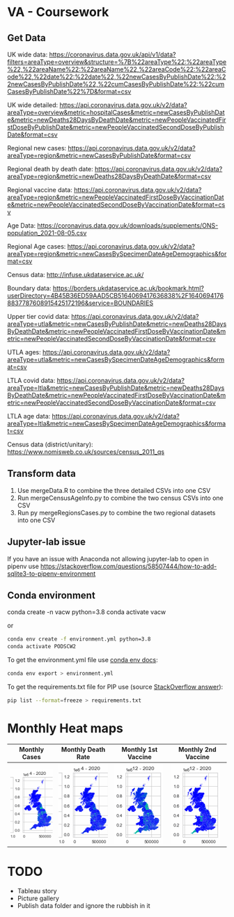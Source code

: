 # VA - Coursework
## Get Data
UK wide data:
https://coronavirus.data.gov.uk/api/v1/data?filters=areaType=overview&structure=%7B%22areaType%22:%22areaType%22,%22areaName%22:%22areaName%22,%22areaCode%22:%22areaCode%22,%22date%22:%22date%22,%22newCasesByPublishDate%22:%22newCasesByPublishDate%22,%22cumCasesByPublishDate%22:%22cumCasesByPublishDate%22%7D&format=csv

UK wide detailed:
https://api.coronavirus.data.gov.uk/v2/data?areaType=overview&metric=hospitalCases&metric=newCasesByPublishDate&metric=newDeaths28DaysByDeathDate&metric=newPeopleVaccinatedFirstDoseByPublishDate&metric=newPeopleVaccinatedSecondDoseByPublishDate&format=csv

Regional new cases:
https://api.coronavirus.data.gov.uk/v2/data?areaType=region&metric=newCasesByPublishDate&format=csv

Regional death by death date:
https://api.coronavirus.data.gov.uk/v2/data?areaType=region&metric=newDeaths28DaysByDeathDate&format=csv

Regional vaccine data:
https://api.coronavirus.data.gov.uk/v2/data?areaType=region&metric=newPeopleVaccinatedFirstDoseByVaccinationDate&metric=newPeopleVaccinatedSecondDoseByVaccinationDate&format=csv

Age Data:
https://coronavirus.data.gov.uk/downloads/supplements/ONS-population_2021-08-05.csv

Regional Age cases:
https://api.coronavirus.data.gov.uk/v2/data?areaType=region&metric=newCasesBySpecimenDateAgeDemographics&format=csv

Census data:
http://infuse.ukdataservice.ac.uk/

Boundary data:
https://borders.ukdataservice.ac.uk/bookmark.html?userDirectory=4B45B36ED59AAD5CB5164069417636838%2F16406941768837787608915425172196&service=BOUNDARIES

Upper tier covid data:
https://api.coronavirus.data.gov.uk/v2/data?areaType=utla&metric=newCasesByPublishDate&metric=newDeaths28DaysByDeathDate&metric=newPeopleVaccinatedFirstDoseByVaccinationDate&metric=newPeopleVaccinatedSecondDoseByVaccinationDate&format=csv

UTLA ages:
https://api.coronavirus.data.gov.uk/v2/data?areaType=utla&metric=newCasesBySpecimenDateAgeDemographics&format=csv

LTLA covid data:
https://api.coronavirus.data.gov.uk/v2/data?areaType=ltla&metric=newCasesByPublishDate&metric=newDeaths28DaysByDeathDate&metric=newPeopleVaccinatedFirstDoseByVaccinationDate&metric=newPeopleVaccinatedSecondDoseByVaccinationDate&format=csv

LTLA age data:
https://api.coronavirus.data.gov.uk/v2/data?areaType=ltla&metric=newCasesBySpecimenDateAgeDemographics&format=csv

Census data (district/unitary):
https://www.nomisweb.co.uk/sources/census_2011_qs

## Transform data
1. Use mergeData.R to combine the three detailed CSVs into one CSV
2. Run mergeCensusAgeInfo.py to combine the two census CSVs into one CSV
3. Run py mergeRegionsCases.py to combine the two regional datasets into one CSV

## Jupyter-lab issue
If you have an issue with Anaconda not allowing jupyter-lab to open in pipenv use https://stackoverflow.com/questions/58507444/how-to-add-sqlite3-to-pipenv-environment

## Conda environment
conda create -n vacw python=3.8
conda activate vacw

or

```bash
conda env create -f environment.yml python=3.8
conda activate PODSCW2
```

To get the environment.yml file use [conda env docs](https://docs.conda.io/projects/conda/en/latest/user-guide/tasks/manage-environments.html):

```bash
conda env export > environment.yml
```

To get the requirements.txt file for PIP use (source [StackOverflow answer](https://stackoverflow.com/questions/62885911/pip-freeze-creates-some-weird-path-instead-of-the-package-version)):

```bash
pip list --format=freeze > requirements.txt
```

# Monthly Heat maps
| Monthly Cases | Monthly Death Rate | Monthly 1st Vaccine | Monthly 2nd Vaccine |
| --- | --- | --- | --- |
| ![Monthly Cases](/img/monthlycases.gif) | ![Monthly Death Rate](/img/monthlyDeathRate.gif) | ![Monthly 1st vaccine dose](/img/monthly1stVaccineDose.gif) | ![Monthly 2nd vaccine dose](/img/monthly2ndVaccineDose.gif) |

# TODO
- Tableau story
- Picture gallery
- Publish data folder and ignore the rubbish in it